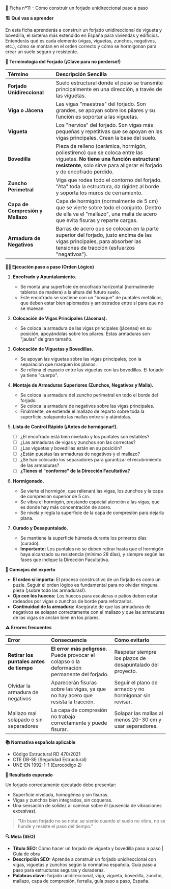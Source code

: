 🧱 Ficha nº11 – Cómo construir un forjado unidireccional paso a paso

**🏗️ Qué vas a aprender**

En esta ficha aprenderás a construir un forjado unidireccional de vigueta y bovedilla, el sistema más extendido en España para viviendas y edificios. Entenderás qué es cada elemento (vigas, viguetas, zunchos, negativos, etc.), cómo se montan en el orden correcto y cómo se hormigonan para crear un suelo seguro y resistente.

**📖 Terminología del Forjado (¡Clave para no perderse!)**

| Término | Descripción Sencilla |
| :--- | :--- |
| **Forjado Unidireccional** | Suelo estructural donde el peso se transmite principalmente en una dirección, a través de las viguetas. |
| **Viga o Jácena** | Las vigas "maestras" del forjado. Son grandes, se apoyan sobre los pilares y su función es soportar a las viguetas. |
| **Vigueta** | Los "nervios" del forjado. Son vigas más pequeñas y repetitivas que se apoyan en las vigas principales. Crean la base del suelo. |
| **Bovedilla** | Pieza de relleno (cerámica, hormigón, poliestireno) que se coloca entre las viguetas. **No tiene una función estructural resistente**, solo sirve para aligerar el forjado y de encofrado perdido. |
| **Zuncho Perimetral** | Viga que rodea todo el contorno del forjado. "Ata" toda la estructura, da rigidez al borde y soporta los muros de cerramiento. |
| **Capa de Compresión y Mallazo** | Capa de hormigón (normalmente de 5 cm) que se vierte sobre todo el conjunto. Dentro de ella va el "mallazo", una malla de acero que evita fisuras y reparte cargas. |
| **Armadura de Negativos** | Barras de acero que se colocan en la parte superior del forjado, justo encima de las vigas principales, para absorber las tensiones de tracción (esfuerzos "negativos"). |

**👷‍♂️ Ejecución paso a paso (Orden Lógico)**

1.  **Encofrado y Apuntalamiento.**
    - Se monta una superficie de encofrado horizontal (normalmente tableros de madera) a la altura del futuro suelo.
    - Este encofrado se sostiene con un "bosque" de puntales metálicos, que deben estar bien aplomados y arriostrados entre sí para que no se muevan.

2.  **Colocación de Vigas Principales (Jácenas).**
    - Se coloca la armadura de las vigas principales (jácenas) en su posición, apoyándolas sobre los pilares. Estas armaduras son "jaulas" de gran tamaño.

3.  **Colocación de Viguetas y Bovedillas.**
    - Se apoyan las viguetas sobre las vigas principales, con la separación que marquen los planos.
    - Se rellena el espacio entre las viguetas con las bovedillas. El forjado ya tiene "cuerpo".

4.  **Montaje de Armaduras Superiores (Zunchos, Negativos y Malla).**
    - Se coloca la armadura del zuncho perimetral en todo el borde del forjado.
    - Se coloca la armadura de negativos sobre las vigas principales.
    - Finalmente, se extiende el mallazo de reparto sobre toda la superficie, solapando las mallas entre sí y atándolas.

5.  **Lista de Control Rápido (¡Antes de hormigonar!).**
    - [ ] ¿El encofrado está bien nivelado y los puntales son estables?
    - [ ] ¿Las armaduras de vigas y zunchos son las correctas?
    - [ ] ¿Las viguetas y bovedillas están en su posición?
    - [ ] ¿Están puestas las armaduras de negativos y el mallazo?
    - [ ] ¿Se han colocado los separadores para garantizar el recubrimiento de las armaduras?
    - [ ] **¿Tienes el "conforme" de la Dirección Facultativa?**

6.  **Hormigonado.**
    - Se vierte el hormigón, que rellenará las vigas, los zunchos y la capa de compresión superior de 5 cm.
    - Se vibra el hormigón, prestando especial atención a las vigas, que es donde hay más concentración de acero.
    - Se nivela y regla la superficie de la capa de compresión para dejarla plana.

7.  **Curado y Desapuntalado.**
    - Se mantiene la superficie húmeda durante los primeros días (curado).
    - **Importante:** Los puntales no se deben retirar hasta que el hormigón haya alcanzado su resistencia (mínimo 28 días), y siempre según las fases que indique la Dirección Facultativa.

**💬 Consejos del experto**

- **El orden sí importa:** El proceso constructivo de un forjado es como un puzle. Seguir el orden lógico es fundamental para no olvidar ninguna pieza (¡sobre todo las armaduras!).
- **Ojo con los huecos:** Los huecos para escaleras o patios deben estar rodeados por vigas o zunchos de borde para reforzarlos.
- **Continuidad de la armadura:** Asegúrate de que las armaduras de negativos se solapan correctamente con el mallazo y que las armaduras de las vigas se anclan bien en los pilares.

**⚠️ Errores frecuentes**

| Error | Consecuencia | Cómo evitarlo |
| :--- | :--- | :--- |
| **Retirar los puntales antes de tiempo** | **El error más peligroso.** Puede provocar el colapso o la deformación permanente del forjado. | Respetar siempre los plazos de desapuntalado del proyecto. |
| Olvidar la armadura de negativos | Aparecerán fisuras sobre las vigas, ya que no hay acero que resista la tracción. | Seguir el plano de armado y no hormigonar sin revisar. |
| Mallazo mal solapado o sin separadores | La capa de compresión no trabaja correctamente y puede fisurar. | Solapar las mallas al menos 20-30 cm y usar separadores. |

**📚 Normativa española aplicable**

- Código Estructural RD 470/2021
- CTE DB-SE (Seguridad Estructural)
- UNE-EN 1992-1-1 (Eurocódigo 2)

**🎯 Resultado esperado**

Un forjado correctamente ejecutado debe presentar:
- Superficie nivelada, homogénea y sin fisuras.
- Vigas y zunchos bien integrados, sin coqueras.
- Una sensación de solidez al caminar sobre él (ausencia de vibraciones excesivas).

> “Un buen forjado no se nota: se siente cuando el suelo no vibra, no se hunde y resiste el paso del tiempo.”

**🔍 Meta (SEO)**

- **Título SEO:** Cómo hacer un forjado de vigueta y bovedilla paso a paso | Guía de obra
- **Descripción SEO:** Aprende a construir un forjado unidireccional con vigas, viguetas y zunchos según la normativa española. Guía paso a paso para estructuras seguras y duraderas.
- **Palabras clave:** forjado unidireccional, viga, vigueta, bovedilla, zuncho, mallazo, capa de compresión, ferralla, guía paso a paso, España.